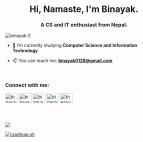 <h1 align="center">Hi, Namaste, I'm Binayak.</h1>
<h3 align="center">A CS and IT enthusiast from Nepal.</h3>

<p align="left"> <img src="https://komarev.com/ghpvc/?username=binayak-2&label=Profile%20views&color=0e75b6&style=flat" alt="binayak-2" /> </p>



- 🔭 I’m currently studying **Computer Science and Information Technology**

- 📫 You can reach me: **binayak0128@gmail.com**
<br>
<h3 align="left">Connect with me:</h3>
<p align="left">
  <a href="https://linkedin.com/in/binayak2" target="blank"><img align="center" src="https://raw.githubusercontent.com/rahuldkjain/github-profile-readme-generator/master/src/images/icons/Social/linked-in-alt.svg" alt="binayak2" height="30" width="40" /></a>
  <a href="https://fb.com/binayak02" target="blank"><img align="center" src="https://raw.githubusercontent.com/rahuldkjain/github-profile-readme-generator/master/src/images/icons/Social/facebook.svg" alt="binayak02" height="30" width="40" /></a>
<a href="https://www.instagram.com/binayak_02_/" target="blank"><img align="center" src="https://raw.githubusercontent.com/rahuldkjain/github-profile-readme-generator/master/src/images/icons/Social/instagram.svg" alt="binayak__2" height="30" width="40" /></a>
<a href="https://twitter.com/binayak_2" target="blank"><img align="center" src="https://raw.githubusercontent.com/rahuldkjain/github-profile-readme-generator/master/src/images/icons/Social/twitter.svg" alt="binayak_2" height="30" width="40" /></a>
<a href="https://www.youtube.com/channel/UCJgJT4wGRUFj0d3dskvtK2g" target="blank"><img align="center" src="https://raw.githubusercontent.com/rahuldkjain/github-profile-readme-generator/master/src/images/icons/Social/youtube.svg" alt="thesourcecode_2" height="30" width="40" /></a>
</p>
<br>

<br>
<!-- <p><img align="center" src="https://github-readme-stats.vercel.app/api/top-langs?username=binayak-2&show_icons=true&locale=en&langs_count=8" alt="binayak-2" /></p> -->
<p><img align="center" src="https://github-readme-stats.vercel.app/api/top-langs/?username=binayak-2&langs_count=8&exclude_repo=Java-Projects"></p>

<p><a href="https://roadmap.sh"><img src="https://roadmap.sh/card/tall/66ffdf4dfb4be684dba8bc04?variant=light&roadmaps=javascript%2Cfull-stack" alt="roadmap.sh"/></a></p>












